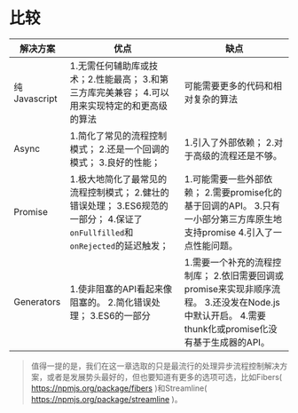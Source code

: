 # 比较


解决方案 | 优点 | 缺点
------- | ------- | ------
纯Javascript | 1.无需任何辅助库或技术；2.性能最高； 3.和第三方库完美兼容；   4.可以用来实现特定的和更高级的算法 | 可能需要更多的代码和相对复杂的算法
Async | 1.简化了常见的流程控制模式； 2.还是一个回调的模式； 3.良好的性能； | 1.引入了外部依赖； 2.对于高级的流程还是不够。
Promise | 1.极大地简化了最常见的流程控制模式； 2.健壮的错误处理； 3.ES6规范的一部分； 4.保证了`onFullfilled`和`onRejected`的延迟触发； | 1.可能需要一些外部依赖； 2.需要promise化的基于回调的API。 3.只有一小部分第三方库原生地支持promise            4.引入了一点性能问题。
Generators  | 1.使非阻塞的API看起来像阻塞的。 2.简化错误处理； 3.ES6的一部分 | 1.需要一个补充的流程控制库； 2.依旧需要回调或promise来实现非顺序流程。 3.还没发在Node.js中默认开启。 4.需要thunk化或promise化没有基于生成器的API。

> 值得一提的是，我们在这一章选取的只是最流行的处理异步流程控制解决方案，或者是发展势头最好的，但也要知道有更多的选项可选，比如Fibers( https://npmjs.org/package/fibers )和Streamline( https://npmjs.org/package/streamline )。


